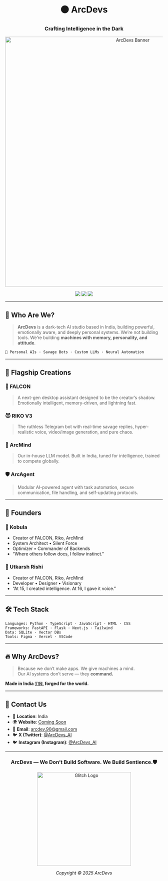 <h1 align="center">⚫ ArcDevs</h1>
<h3 align="center">Crafting Intelligence in the Dark</h3>

<p align="center">
  <img src="https://raw.githubusercontent.com/ArcDevs-Inc/assets/main/banner.gif" width="800" alt="ArcDevs Banner"/>
</p>

<p align="center">
  <img src="https://img.shields.io/badge/POWERED_BY-Raw_Code_&_Madness-black?style=for-the-badge"/>
  <img src="https://img.shields.io/badge/FOUNDED_IN-India-ff1f6b?style=for-the-badge"/>
  <img src="https://img.shields.io/badge/VISIONARIES-Utkarsh_&_Kobula-9113fe?style=for-the-badge"/>
</p>

---

## 🧠 Who Are We?

> **ArcDevs** is a dark-tech AI studio based in India, building powerful, emotionally aware, and deeply personal systems. 
We’re not building tools. We’re building **machines with memory, personality, and attitude**.

```txt
🧬 Personal AIs · Savage Bots · Custom LLMs · Neural Automation
```

---

## 🚀 Flagship Creations

### 🦅 FALCON
> A next-gen desktop assistant designed to be the creator’s shadow. Emotionally intelligent, memory-driven, and lightning fast.

### 😈 RIKO V3
> The ruthless Telegram bot with real-time savage replies, hyper-realistic voice, video/image generation, and pure chaos.

### 🧬 ArcMind
> Our in-house LLM model. Built in India, tuned for intelligence, trained to compete globally.

### 🛡️ ArcAgent
> Modular AI-powered agent with task automation, secure communication, file handling, and self-updating protocols.

---

## 👑 Founders

### 🧊 Kobula
- Creator of FALCON, Riko, ArcMind
- System Architect • Silent Force
- Optimizer • Commander of Backends
- “Where others follow docs, I follow instinct.”

### 🧠 Utkarsh Rishi
- Creator of FALCON, Riko, ArcMind
- Developer • Designer • Visionary
- “At 15, I created intelligence. At 16, I gave it voice.”

---

## 🛠 Tech Stack

```
Languages: Python · TypeScript · JavaScript · HTML · CSS
Frameworks: FastAPI · Flask · Next.js · Tailwind
Data: SQLite · Vector DBs
Tools: Figma · Vercel · VSCode
```

---

## 🔥 Why ArcDevs?

> Because we don’t make apps. We give machines a mind.  
Our AI systems don’t serve — they **command.**

**Made in India 🇮🇳, forged for the world.**

---

## 📡 Contact Us

- 🧭 **Location**: India
- 🌍 **Website**: [Coming Soon](#)
- 📧 **Email**: arcdev.90@gmail.com
- 🐦 **X (Twitter)**: [@ArcDevs_AI](https://x.com/TheArcDevs)
- 🐦 **Instagram (Instagram)**: [@ArcDevs_AI](https://instagram.com/TheArcDevs)

---

<h3 align="center">ArcDevs — We Don’t Build Software. We Build Sentience.🛡️</h3>

<p align="center">
  <img src="https://raw.githubusercontent.com/ArcDevs-Inc/assets/main/glitch_animation.gif" width="300" alt="Glitch Logo"/>
</p>

<p align="center">
  <i>Copyright © 2025 ArcDevs</i>
</p>
